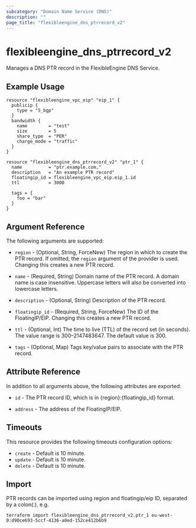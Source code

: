 ```yaml
---
subcategory: "Domain Name Service (DNS)"
description: ""
page_title: "flexibleengine_dns_ptrrecord_v2"
---
```


# flexibleengine_dns_ptrrecord_v2

Manages a DNS PTR record in the FlexibleEngine DNS Service.

## Example Usage

```hcl
resource "flexibleengine_vpc_eip" "eip_1" {
  publicip {
    type = "5_bgp"
  }
  bandwidth {
    name        = "test"
    size        = 5
    share_type  = "PER"
    charge_mode = "traffic"
  }
}

resource "flexibleengine_dns_ptrrecord_v2" "ptr_1" {
  name          = "ptr.example.com."
  description   = "An example PTR record"
  floatingip_id = flexibleengine_vpc_eip.eip_1.id
  ttl           = 3000

  tags = {
    foo = "bar"
  }
}
```

## Argument Reference

The following arguments are supported:

* `region` - (Optional, String, ForceNew) The region in which to create the PTR record.
  If omitted, the `region` argument of the provider is used.
  Changing this creates a new PTR record.

* `name` - (Required, String) Domain name of the PTR record. A domain name is case insensitive.
  Uppercase letters will also be converted into lowercase letters.

* `description` - (Optional, String) Description of the PTR record.

* `floatingip_id` - (Required, String, ForceNew) The ID of the FloatingIP/EIP.
  Changing this creates a new PTR record.

* `ttl` - (Optional, Int) The time to live (TTL) of the record set (in seconds). The value
  range is 300–2147483647. The default value is 300.

* `tags` - (Optional, Map) Tags key/value pairs to associate with the PTR record.

## Attribute Reference

In addition to all arguments above, the following attributes are exported:

* `id` -  The PTR record ID, which is in {region}:{floatingip_id} format.

* `address` - The address of the FloatingIP/EIP.

## Timeouts

This resource provides the following timeouts configuration options:

* `create` - Default is 10 minute.
* `update` - Default is 10 minute.
* `delete` - Default is 10 minute.

## Import

PTR records can be imported using region and floatingip/eip ID, separated by a colon(:), e.g.

```shell
terraform import flexibleengine_dns_ptrrecord_v2.ptr_1 eu-west-0:d90ce693-5ccf-4136-a0ed-152ce412b6b9
```
